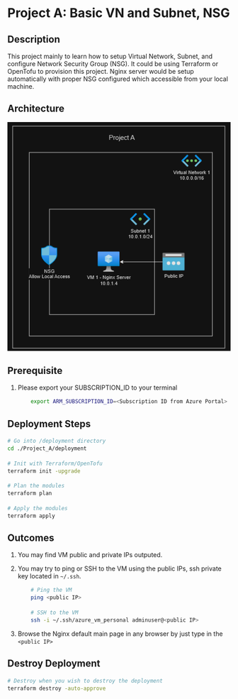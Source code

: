 # Project A: Basic VN and Subnet, NSG

## Description

This project mainly to learn how to setup Virtual Network, Subnet, and configure Network Security Group (NSG). It could be using Terraform or OpenTofu to provision this project. Nginx server would be setup automatically with proper NSG configured which accessible from your local machine.

## Architecture

![Architecture Diagram](./architecture.png)

## Prerequisite

1. Please export your SUBSCRIPTION_ID to your terminal

    ```bash
        export ARM_SUBSCRIPTION_ID=<Subscription ID from Azure Portal>
    ```

## Deployment Steps

```bash
# Go into /deployment directory
cd ./Project_A/deployment

# Init with Terraform/OpenTofu
terraform init -upgrade

# Plan the modules
terraform plan

# Apply the modules
terraform apply
```

## Outcomes

1. You may find VM public and private IPs outputed.
2. You may try to ping or SSH to the VM using the public IPs, ssh private key located in `~/.ssh`.

    ```bash
        # Ping the VM
        ping <public IP>

        # SSH to the VM
        ssh -i ~/.ssh/azure_vm_personal adminuser@<public IP>
    ```

3. Browse the Nginx default main page in any browser by just type in the `<public IP>`

## Destroy Deployment

```bash
# Destroy when you wish to destroy the deployment
terraform destroy -auto-approve
```
